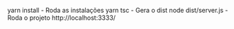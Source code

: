 yarn install - Roda as instalações
yarn tsc - Gera o dist
node dist/server.js - Roda o projeto
http://localhost:3333/
